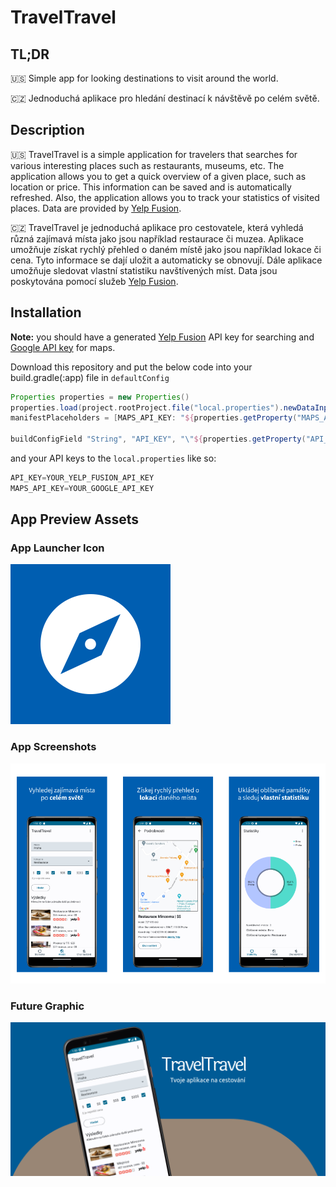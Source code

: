# TravelTravel

## TL;DR  
:us: Simple app for looking destinations to visit around the world.

:czech_republic: Jednoduchá aplikace pro hledání destinací k návštěvě po celém světě.

## Description

:us: TravelTravel is a simple application for travelers that searches for various interesting places such as restaurants, museums, etc. The application allows you to get a quick overview of a given place, such as location or price. This information can be saved and is automatically refreshed. Also, the application allows you to track your statistics of visited places. Data are provided by [Yelp Fusion](https://fusion.yelp.com).

:czech_republic: TravelTravel je jednoduchá aplikace pro cestovatele, která vyhledá různá zajímavá místa jako jsou například restaurace či muzea. Aplikace umožňuje získat rychlý přehled o daném místě jako jsou například lokace či cena. Tyto informace se dají uložit a automaticky se obnovují. Dále aplikace umožňuje sledovat vlastní statistiku navštívených míst. Data jsou poskytována pomocí služeb [Yelp Fusion](https://fusion.yelp.com).

## Installation
**Note:** you should have a generated [Yelp Fusion](https://fusion.yelp.com) API key for searching and [Google API key](https://developers.google.com/maps/documentation/android-sdk/get-api-key) for maps.

Download this repository and put the below code into your build.gradle(:app) file in `defaultConfig`
```gradle
Properties properties = new Properties()
properties.load(project.rootProject.file("local.properties").newDataInputStream())
manifestPlaceholders = [MAPS_API_KEY: "${properties.getProperty("MAPS_API_KEY")}"]

buildConfigField "String", "API_KEY", "\"${properties.getProperty("API_KEY")}\""
```

and your API keys to the `local.properties` like so:
```gradle
API_KEY=YOUR_YELP_FUSION_API_KEY
MAPS_API_KEY=YOUR_GOOGLE_API_KEY
```

## App Preview Assets

### App Launcher Icon
![launcher-icon](./app-preview-assets/launcher-icon.png)

### App Screenshots

![screens](./app-preview-assets/screenshots/playstore/triad.png)

### Future Graphic

![feature-graphics](./app-preview-assets/feature-graphics.png)